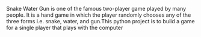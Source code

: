 Snake Water Gun is one of the famous two-player game played by many people. It is a hand game in which the player randomly chooses any of the three forms i.e. snake, water, and gun.This python project is to build a game for a single player that plays with the computer 
